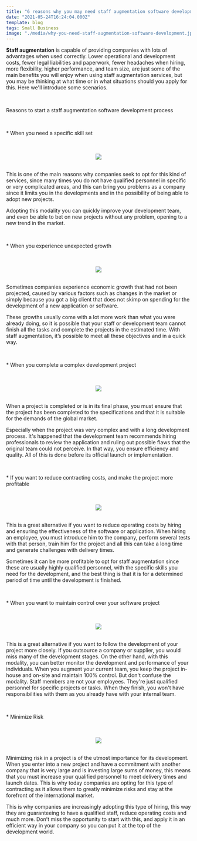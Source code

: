```yaml
---
title: "6 reasons why you may need staff augmentation software development"
date: "2021-05-24T16:24:04.000Z"
template: blog
tags: Small Business
image: "./media/why-you-need-staff-augmentation-software-development.jpg"
---
```


**Staff augmentation** is capable of providing companies with lots of advantages when used correctly. Lower operational and development costs, fewer legal liabilities and paperwork, fewer headaches when hiring, more flexibility, higher performance, and team size, are just some of the main benefits you will enjoy when using staff augmentation services, but you may be thinking at what time or in what situations should you apply for this. Here we'll introduce some scenarios.

<br>

<title-2>Reasons to start a staff augmentation software development process</title-2>

<br>

<title-3>* When you need a specific skill set</title-3>

<br>

<br>

<center>

<img src="./media/software-development.png">

</center>

<br>

This is one of the main reasons why companies seek to opt for this kind of services, since many times you do not have qualified personnel in specific or very complicated areas, and this can bring you problems as a company since it limits you in the developments and in the possibility of being able to adopt new projects.

Adopting this modality you can quickly improve your development team, and even be able to bet on new projects without any problem, opening to a new trend in the market.

<br>

<title-3>* When you experience unexpected growth</title-3>

<br>

<br>

<center>

<img src="./media/business-growth.png">

</center>

<br>

Sometimes companies experience economic growth that had not been projected, caused by various factors such as changes in the market or simply because you got a big client that does not skimp on spending for the development of a new application or software. 

These growths usually come with a lot more work than what you were already doing, so it is possible that your staff or development team cannot finish all the tasks and complete the projects in the estimated time. With staff augmentation, it’s possible to meet all these objectives and in a quick way. 

<br>

<title-3>* When you complete a complex development project</title-3>

<br>

<br>

<center>

<img src="./media/development-project.png">

</center>

<br>

When a project is completed or is in its final phase, you must ensure that the project has been completed to the specifications and that it is suitable for the demands of the global market. 

Especially when the project was very complex and with a long development process. It's happened that the development team recommends hiring professionals to review the application and ruling out possible flaws that the original team could not perceive. In that way, you ensure efficiency and quality. All of this is done before its official launch or implementation.

<br>

<title-3>* If you want to reduce contracting costs, and make the project more profitable</title-3>

<br>

<br>

<center>

<img src="./media/save-money.png">

</center>

<br>

This is a great alternative if you want to reduce operating costs by hiring and ensuring the effectiveness of the software or application. When hiring an employee, you must introduce him to the company, perform several tests with that person, train him for the project and all this can take a long time and generate challenges with delivery times.

Sometimes it can be more profitable to opt for staff augmentation since these are usually highly qualified personnel, with the specific skills you need for the development, and the best thing is that it is for a determined period of time until the development is finished. 

<br>

<title-3>* When you want to maintain control over your software project</title-3>

<br>

<br>

<center>

<img src="./media/control-over-project.png">

</center>

<br>

This is a great alternative if you want to follow the development of your project more closely. If you outsource a company or supplier, you would miss many of the development stages. On the other hand, with this modality, you can better monitor the development and performance of your individuals. When you augment your current team, you keep the project in-house and on-site and maintain 100% control. But don't confuse the modality. Staff members are not your employees. They're just qualified personnel for specific projects or tasks. When they finish, you won't have responsibilities with them as you already have with your internal team. 

<br>

<title-3>* Minimize Risk</title-3>

<br>

<br>

<center>

<img src="./media/minimize-risks.png">

</center>

<br>

Minimizing risk in a project is of the utmost importance for its development. When you enter into a new project and have a commitment with another company that is very large and is investing large sums of money, this means that you must increase your qualified personnel to meet delivery times and launch dates. This is why today companies are opting for this type of contracting as it allows them to greatly minimize risks and stay at the forefront of the international market.

This is why companies are increasingly adopting this type of hiring, this way they are guaranteeing to have a qualified staff, reduce operating costs and much more. Don’t miss the opportunity to start with this, and apply it in an efficient way in your company so you can put it at the top of the development world.   
